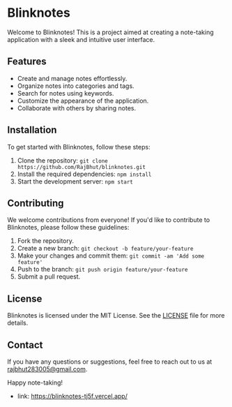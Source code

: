 


# Blinknotes

Welcome to Blinknotes! This is a project aimed at creating a note-taking application with a sleek and intuitive user interface.

## Features

- Create and manage notes effortlessly.
- Organize notes into categories and tags.
- Search for notes using keywords.
- Customize the appearance of the application.
- Collaborate with others by sharing notes.

## Installation

To get started with Blinknotes, follow these steps:

1. Clone the repository: `git clone https://github.com/RajBhut/blinknotes.git`
2. Install the required dependencies: `npm install`
3. Start the development server: `npm start`

## Contributing

We welcome contributions from everyone! If you'd like to contribute to Blinknotes, please follow these guidelines:

1. Fork the repository.
2. Create a new branch: `git checkout -b feature/your-feature`
3. Make your changes and commit them: `git commit -am 'Add some feature'`
4. Push to the branch: `git push origin feature/your-feature`
5. Submit a pull request.

## License

Blinknotes is licensed under the MIT License. See the [LICENSE](LICENSE) file for more details.

## Contact

If you have any questions or suggestions, feel free to reach out to us at rajbhut283005@gmail.com.

Happy note-taking!

- link: https://blinknotes-tj5f.vercel.app/